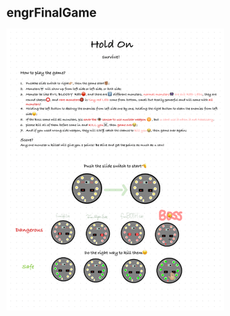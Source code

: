 # engrFinalGame

![avatar](https://github.com/arraggon/engrFinalGame/blob/main/Untitled%20Notebook%20(1)-1.png?raw=true)
